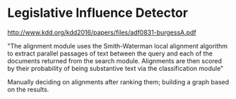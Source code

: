 # Legislative Influence Detector

http://www.kdd.org/kdd2016/papers/files/adf0831-burgessA.pdf

"The
alignment module
uses the Smith-Waterman local alignment
algorithm to extract parallel passages of text between the
query and each of the documents returned from the search
module.  Alignments are then scored by their probability
of being substantive text via the
classification module"

Manually deciding on alignments after ranking them; building a graph based on the results.
